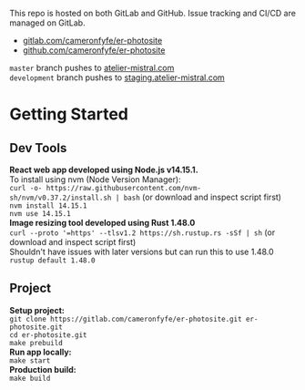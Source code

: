 This repo is hosted on both GitLab and GitHub.  Issue tracking and CI/CD are managed on GitLab.
 - [gitlab.com/cameronfyfe/er-photosite](https://gitlab.com/cameronfyfe/er-photosite) 
 - [github.com/cameronfyfe/er-photosite](https://github.com/cameronfyfe/er-photosite) 

`master` branch pushes to [atelier-mistral.com](https://atelier-mistral.com)  
`development` branch pushes to [staging.atelier-mistral.com](https://staging.atelier-mistral.com)

# Getting Started
## Dev Tools
**React web app developed using Node.js v14.15.1.**  
To install using nvm (Node Version Manager):  
`curl -o- https://raw.githubusercontent.com/nvm-sh/nvm/v0.37.2/install.sh | bash` (or download and inspect script first)  
`nvm install 14.15.1`  
`nvm use 14.15.1`  
**Image resizing tool developed using Rust 1.48.0**  
`curl --proto '=https' --tlsv1.2 https://sh.rustup.rs -sSf | sh` (or download and inspect script first)  
Shouldn't have issues with later versions but can run this to use 1.48.0  
`rustup default 1.48.0`  
## Project
**Setup project:**  
`git clone https://gitlab.com/cameronfyfe/er-photosite.git er-photosite.git`  
`cd er-photosite.git`  
`make prebuild`  
**Run app locally:**  
`make start`  
**Production build:**  
`make build`  
